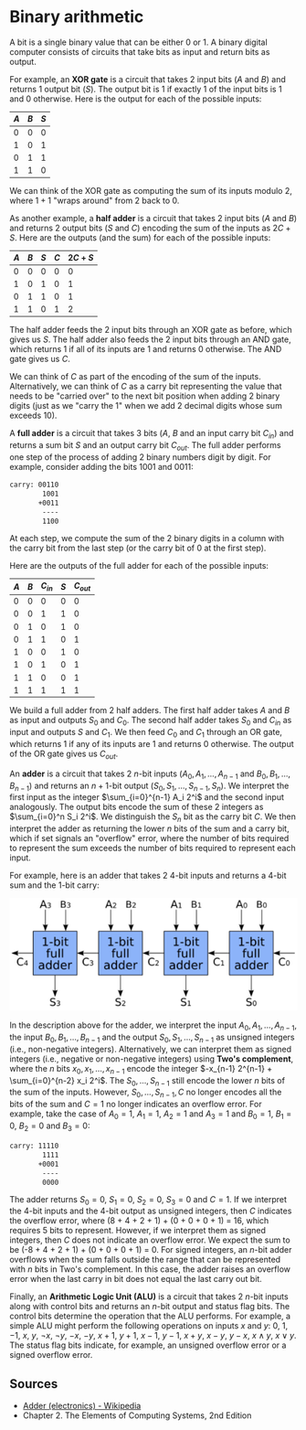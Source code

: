 # Binary arithmetic

A bit is a single binary value that can be either 0 or 1. A binary digital computer consists of circuits that take bits as input and return bits as output.

For example, an **XOR gate** is a circuit that takes 2 input bits ($A$ and $B$) and returns 1 output bit ($S$). The output bit is 1 if exactly 1 of the input bits is 1 and 0 otherwise. Here is the output for each of the possible inputs:

|$A$|$B$|$S$|
|-|-|---|
|0|0|0|
|1|0|1|
|0|1|1|
|1|1|0|

We can think of the XOR gate as computing the sum of its inputs modulo 2, where $1+1$ "wraps around" from 2 back to 0.

As another example, a **half adder** is a circuit that takes 2 input bits ($A$ and $B$) and returns 2 output bits ($S$ and $C$) encoding the sum of the inputs as $2C + S$. Here are the outputs (and the sum) for each of the possible inputs:

|$A$|$B$|$S$|$C$|$2C + S$|
|---|---|---|---|--------|
|0|0|0|0|0|
|1|0|1|0|1|
|0|1|1|0|1|
|1|1|0|1|2|

The half adder feeds the 2 input bits through an XOR gate as before, which gives us $S$. The half adder also feeds the 2 input bits through an AND gate, which returns 1 if all of its inputs are 1 and returns 0 otherwise. The AND gate gives us $C$.

We can think of $C$ as part of the encoding of the sum of the inputs. Alternatively, we can think of $C$ as a carry bit representing the value that needs to be "carried over" to the next bit position when adding 2 binary digits (just as we "carry the 1" when we add 2 decimal digits whose sum exceeds 10).

A **full adder** is a circuit that takes 3 bits ($A$, $B$ and an input carry bit $C_{in}$) and returns a sum bit $S$ and an output carry bit $C_{out}$. The full adder performs one step of the process of adding 2 binary numbers digit by digit. For example, consider adding the bits 1001 and 0011:

```
carry: 00110
        1001
       +0011
        ----
        1100
```

At each step, we compute the sum of the 2 binary digits in a column with the carry bit from the last step (or the carry bit of 0 at the first step).

Here are the outputs of the full adder for each of the possible inputs:

|$A$|$B$|$C_{in}$|$S$|$C_{out}$|
|-|-|---|-|----|
|0|0|0|0|0|
|0|0|1|1|0|
|0|1|0|1|0|
|0|1|1|0|1|
|1|0|0|1|0|
|1|0|1|0|1|
|1|1|0|0|1|
|1|1|1|1|1|

We build a full adder from 2 half adders. The first half adder takes $A$ and $B$ as input and outputs $S_0$ and $C_0$. The second half adder takes $S_0$ and $C_{in}$ as input and outputs $S$ and $C_1$. We then feed $C_0$ and $C_1$ through an OR gate, which returns 1 if any of its inputs are 1 and returns 0 otherwise. The output of the OR gate gives us $C_{out}$.

An **adder** is a circuit that takes 2 $n$-bit inputs ($A_0, A_1, \ldots, A_{n-1}$ and $B_0, B_1, \ldots, B_{n-1}$) and returns an $n+1$-bit output ($S_0, S_1, \ldots, S_{n-1}, S_n$). We interpret the first input as the integer $\sum_{i=0}^{n-1} A_i 2^i$ and the second input analogously. The output bits encode the sum of these 2 integers as $\sum_{i=0}^n S_i 2^i$. We distinguish the $S_n$ bit as the carry bit $C$. We then interpret the adder as returning the lower $n$ bits of the sum and a carry bit, which if set signals an "overflow" error, where the number of bits required to represent the sum exceeds the number of bits required to represent each input.

For example, here is an adder that takes 2 4-bit inputs and returns a 4-bit sum and the 1-bit carry:

![A 4-bit ripple carry adder.](img/4_bit_ripple_carry_adder.png)

In the description above for the adder, we interpret the input $A_0, A_1, \ldots, A_{n-1}$, the input $B_0, B_1, \ldots, B_{n-1}$ and the output $S_0, S_1, \ldots, S_{n-1}$ as unsigned integers (i.e., non-negative integers). Alternatively, we can interpret them as signed integers (i.e., negative or non-negative integers) using **Two's complement**, where the $n$ bits $x_0, x_1, \ldots, x_{n-1}$ encode the integer $-x_{n-1} 2^{n-1} + \sum_{i=0}^{n-2} x_i 2^i$. The $S_0, \ldots, S_{n-1}$ still encode the lower $n$ bits of the sum of the inputs. However, $S_0, \ldots, S_{n-1}, C$ no longer encodes all the bits of the sum and $C = 1$ no longer indicates an overflow error. For example, take the case of $A_0 = 1$, $A_1 = 1$, $A_2 = 1$ and $A_3 = 1$ and $B_0 = 1$, $B_1 = 0$, $B_2 = 0$ and $B_3 = 0$:

```
carry: 11110
        1111
       +0001
        ----
        0000
```

The adder returns $S_0 = 0$, $S_1 = 0$, $S_2 = 0$, $S_3 = 0$ and $C = 1$. If we interpret the 4-bit inputs and the 4-bit output as unsigned integers, then $C$ indicates the overflow error, where (8 + 4 + 2 + 1) + (0 + 0 + 0 + 1) = 16, which requires 5 bits to represent. However, if we interpret them as signed integers, then $C$ does not indicate an overflow error. We expect the sum to be (-8 + 4 + 2 + 1) + (0 + 0 + 0 + 1) = 0. For signed integers, an $n$-bit adder overflows when the sum falls outside the range that can be represented with $n$ bits in Two's complement. In this case, the adder raises an overflow error when the last carry in bit does not equal the last carry out bit.

Finally, an **Arithmetic Logic Unit (ALU)** is a circuit that takes 2 $n$-bit inputs along with control bits and returns an $n$-bit output and status flag bits. The control bits determine the operation that the ALU performs. For example, a simple ALU might perform the following operations on inputs $x$ and $y$: $0$, $1$, $-1$, $x$, $y$, $\neg x$, $\neg y$, $-x$, $-y$, $x + 1$, $y + 1$, $x - 1$, $y - 1$, $x + y$, $x - y$, $y - x$, $x \land y$, $x \lor y$. The status flag bits indicate, for example, an unsigned overflow error or a signed overflow error.

## Sources

* [Adder (electronics) - Wikipedia](https://en.wikipedia.org/wiki/Adder_(electronics))
* Chapter 2. The Elements of Computing Systems, 2nd Edition
